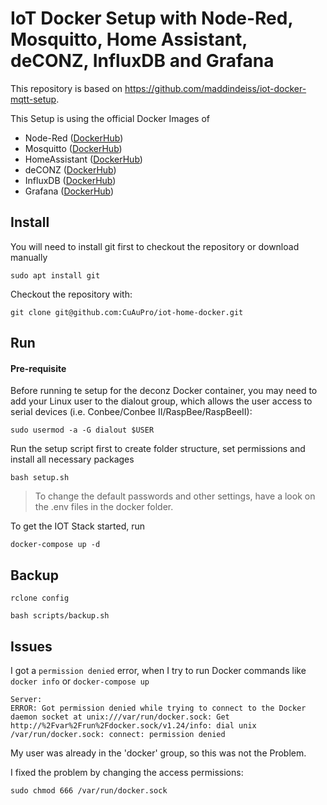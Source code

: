 # IoT Docker Setup with Node-Red, Mosquitto, Home Assistant, deCONZ, InfluxDB and Grafana

This repository is based on https://github.com/maddindeiss/iot-docker-mqtt-setup.

This Setup is using the official Docker Images of
* Node-Red ([DockerHub](https://hub.docker.com/r/nodered/node-red/))
* Mosquitto ([DockerHub](https://hub.docker.com/_/eclipse-mosquitto/))
* HomeAssistant ([DockerHub](https://hub.docker.com/r/homeassistant/home-assistant/))
* deCONZ ([DockerHub](https://hub.docker.com/r/deconzcommunity/deconz/))
* InfluxDB ([DockerHub](https://hub.docker.com/_/influxdb))
* Grafana ([DockerHub](https://hub.docker.com/r/grafana/grafana/))

## Install

You will need to install git first to checkout the repository or download manually

```
sudo apt install git
```

Checkout the repository with:

```
git clone git@github.com:CuAuPro/iot-home-docker.git
```


## Run

#### Pre-requisite
Before running te setup for the deconz Docker container, you may need to add your Linux user to the dialout group, which allows the user access to serial devices (i.e. Conbee/Conbee II/RaspBee/RaspBeeII):
```
sudo usermod -a -G dialout $USER
```

Run the setup script first to create folder structure, set permissions and install all necessary packages

```
bash setup.sh
```

> To change the default passwords and other settings, have a look on the .env files in the docker folder.

To get the IOT Stack started, run 

```
docker-compose up -d
```

## Backup

```
rclone config
```

```
bash scripts/backup.sh
```


## Issues

I got a ```permission denied``` error, when I try to run Docker commands like ```docker info``` or ```docker-compose up```
```
Server:
ERROR: Got permission denied while trying to connect to the Docker daemon socket at unix:///var/run/docker.sock: Get http://%2Fvar%2Frun%2Fdocker.sock/v1.24/info: dial unix /var/run/docker.sock: connect: permission denied
```

My user was already in the 'docker' group, so this was not the Problem.

I fixed the problem by changing the access permissions:
```
sudo chmod 666 /var/run/docker.sock
```